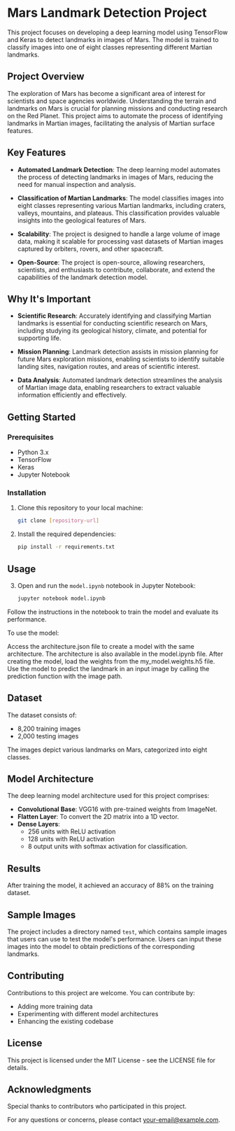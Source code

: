 # Mars Landmark Detection Project

This project focuses on developing a deep learning model using TensorFlow and Keras to detect landmarks in images of Mars. The model is trained to classify images into one of eight classes representing different Martian landmarks.

## Project Overview

The exploration of Mars has become a significant area of interest for scientists and space agencies worldwide. Understanding the terrain and landmarks on Mars is crucial for planning missions and conducting research on the Red Planet. This project aims to automate the process of identifying landmarks in Martian images, facilitating the analysis of Martian surface features.

## Key Features

- **Automated Landmark Detection**: The deep learning model automates the process of detecting landmarks in images of Mars, reducing the need for manual inspection and analysis.
  
- **Classification of Martian Landmarks**: The model classifies images into eight classes representing various Martian landmarks, including craters, valleys, mountains, and plateaus. This classification provides valuable insights into the geological features of Mars.

- **Scalability**: The project is designed to handle a large volume of image data, making it scalable for processing vast datasets of Martian images captured by orbiters, rovers, and other spacecraft.

- **Open-Source**: The project is open-source, allowing researchers, scientists, and enthusiasts to contribute, collaborate, and extend the capabilities of the landmark detection model.

## Why It's Important

- **Scientific Research**: Accurately identifying and classifying Martian landmarks is essential for conducting scientific research on Mars, including studying its geological history, climate, and potential for supporting life.

- **Mission Planning**: Landmark detection assists in mission planning for future Mars exploration missions, enabling scientists to identify suitable landing sites, navigation routes, and areas of scientific interest.

- **Data Analysis**: Automated landmark detection streamlines the analysis of Martian image data, enabling researchers to extract valuable information efficiently and effectively.

## Getting Started

### Prerequisites

- Python 3.x
- TensorFlow
- Keras
- Jupyter Notebook

### Installation

1. Clone this repository to your local machine:

   ```bash
   git clone [repository-url]

2. Install the required dependencies:

   ```bash
   pip install -r requirements.txt
## Usage

3. Open and run the `model.ipynb` notebook in Jupyter Notebook:

   ```bash
   jupyter notebook model.ipynb
Follow the instructions in the notebook to train the model and evaluate its performance.

To use the model:

Access the architecture.json file to create a model with the same architecture. 
The architecture is also available in the model.ipynb file.
After creating the model, load the weights from the my_model.weights.h5 file.
Use the model to predict the landmark in an input image by calling the prediction function with the image path.


## Dataset

The dataset consists of:

- 8,200 training images
- 2,000 testing images

The images depict various landmarks on Mars, categorized into eight classes.

## Model Architecture

The deep learning model architecture used for this project comprises:

- **Convolutional Base**: VGG16 with pre-trained weights from ImageNet.
- **Flatten Layer**: To convert the 2D matrix into a 1D vector.
- **Dense Layers**:
  - 256 units with ReLU activation
  - 128 units with ReLU activation
  - 8 output units with softmax activation for classification.

## Results

After training the model, it achieved an accuracy of 88% on the training dataset.

## Sample Images

The project includes a directory named `test`, which contains sample images that users can use to test the model's performance. Users can input these images into the model to obtain predictions of the corresponding landmarks.

## Contributing

Contributions to this project are welcome. You can contribute by:

- Adding more training data
- Experimenting with different model architectures
- Enhancing the existing codebase

## License

This project is licensed under the MIT License - see the LICENSE file for details.

## Acknowledgments

Special thanks to contributors who participated in this project.

For any questions or concerns, please contact your-email@example.com.

